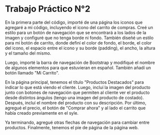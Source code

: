 # Trabajo Práctico N°2


En la primera parte del código, importé de una página los iconos que agregaré a mi código, incluyendo el icono del carrito de compras. Creé un estilo para un botón 
de navegación que se encontrará a los lados de la imagen y configuré que no tenga borde ni fondo. También diseñé un estilo para mi botón de carrito, donde definí 
el color de fondo, el borde, el color del icono, el espacio entre el icono y su borde (padding), el ancho, la altura y el tamaño del mismo.

Luego, importé la barra de navegación de Bootstrap y modifiqué el nombre de algunos elementos para que estuvieran en español. También añadí un botón llamado "Mi Carrito".

En la página principal, tenemos el título "Productos Destacados" para indicar lo que está viendo el cliente. Luego, incluí la imagen del producto junto con botones de
navegación que permiten al cliente ver el producto desde distintos ángulos (tengo una imagen del producto de costado). Después, incluí el nombre del producto con su
descripción. Por último, agregué el precio, el botón de "Comprar ahora" y al lado el carrito que había creado previamente en el syle.

Ya terminando, agregué otras flechas de navegación para cambiar entre productos. Finalmente, tenemos el pie de página de la página web.

